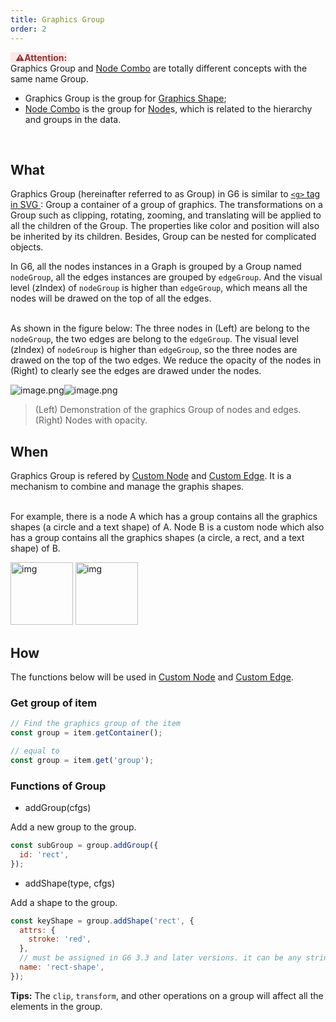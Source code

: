 ```yaml
---
title: Graphics Group
order: 2
---
```


<span style="background-color: rgb(251, 233, 231); color: rgb(139, 53, 56)"> &nbsp;&nbsp;<strong>⚠️Attention:</strong> </span> <br />Graphics Group and [Node Combo](/en/docs/manual/middle/elements/combos/default-combo) are totally different concepts with the same name Group.

- Graphics Group is the group for [Graphics Shape](/en/docs/manual/middle/elements/shape/shape-keyshape);
- [Node Combo](/en/docs/manual/middle/elements/combos/default-combo) is the group for [Node](/en/docs/manual/middle/elements/nodes/default-node)s, which is related to the hierarchy and groups in the data.

<br />

## What

Graphics Group (hereinafter referred to as Group) in G6 is similar to <a href='https://developer.mozilla.org/en-US/docs/Web/SVG/Element/g' target='_blank'> `<g>` tag in SVG </a>: Group a container of a group of graphics. The transformations on a Group such as clipping, rotating, zooming, and translating will be applied to all the children of the Group. The properties like color and position will also be inherited by its children. Besides, Group can be nested for complicated objects.

In G6, all the nodes instances in a Graph is grouped by a Group named `nodeGroup`, all the edges instances are grouped by `edgeGroup`. And the visual level (zIndex) of `nodeGroup` is higher than `edgeGroup`, which means all the nodes will be drawed on the top of all the edges.

<br />As shown in the figure below: The three nodes in (Left) are belong to the `nodeGroup`, the two edges are belong to the `edgeGroup`. The visual level (zIndex) of `nodeGroup` is higher than `edgeGroup`, so the three nodes are drawed on the top of the two edges. We reduce the opacity of the nodes in (Right) to clearly see the edges are drawed under the nodes.<br />

![image.png](https://gw.alipayobjects.com/mdn/rms_f8c6a0/afts/img/A*oqKUSoRWMrcAAAAAAAAAAABkARQnAQ)![image.png](https://gw.alipayobjects.com/mdn/rms_f8c6a0/afts/img/A*cudnTqD-g_4AAAAAAAAAAABkARQnAQ)

> (Left) Demonstration of the graphics Group of nodes and edges. (Right) Nodes with opacity.

## When

Graphics Group is refered by [Custom Node](/en/docs/manual/middle/elements/nodes/custom-node) and [Custom Edge](/en/docs/manual/middle/elements/edges/custom-edge). It is a mechanism to combine and manage the graphis shapes.

<br />For example, there is a node A which has a group contains all the graphics shapes (a circle and a text shape) of A. Node B is a custom node which also has a group contains all the graphics shapes (a circle, a rect, and a text shape) of B.<br />

<img src='https://gw.alipayobjects.com/mdn/rms_f8c6a0/afts/img/A*GnVoSIGkXhsAAAAAAAAAAABkARQnAQ' alt='img' width='100'/>
<img src='https://gw.alipayobjects.com/mdn/rms_f8c6a0/afts/img/A*iQXZTZCX9LEAAAAAAAAAAABkARQnAQ' alt='img' width='100'/>

<br />

## How

The functions below will be used in [Custom Node](/en/docs/manual/middle/elements/nodes/custom-node) and [Custom Edge](/en/docs/manual/middle/elements/edges/custom-edge).

### Get group of item

```javascript
// Find the graphics group of the item
const group = item.getContainer();

// equal to
const group = item.get('group');
```

### Functions of Group

- addGroup(cfgs)

Add a new group to the group.

```javascript
const subGroup = group.addGroup({
  id: 'rect',
});
```

- addShape(type, cfgs)

Add a shape to the group.

```javascript
const keyShape = group.addShape('rect', {
  attrs: {
    stroke: 'red',
  },
  // must be assigned in G6 3.3 and later versions. it can be any string you want, but should be unique in a custom item type
  name: 'rect-shape',
});
```

**Tips:** The `clip`, `transform`, and other operations on a group will affect all the elements in the group.
